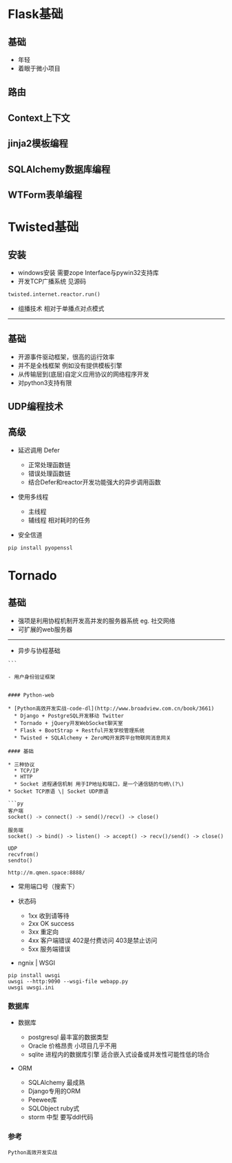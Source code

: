 # Flask基础

## 基础

- 年轻
- 着眼于微小项目

## 路由

## Context上下文

## jinja2模板编程

## SQLAlchemy数据库编程

## WTForm表单编程

# Twisted基础

## 安装

- windows安装 需要zope Interface与pywin32支持库
- 开发TCP广播系统 见源码

```python
twisted.internet.reactor.run()
```

- 组播技术 相对于单播点对点模式

--------------------------------------------------------------------------------

## 基础

- 开源事件驱动框架，很高的运行效率
- 并不是全栈框架 例如没有提供模板引擎
- 从传输层到(底层)自定义应用协议的网络程序开发
- 对python3支持有限

## UDP编程技术

## 高级

- 延迟调用 Defer

  - 正常处理函数链
  - 错误处理函数链
  - 结合Defer和reactor开发功能强大的异步调用函数

- 使用多线程

  - 主线程
  - 辅线程 相对耗时的任务

- 安全信道

```python
pip install pyopenssl
```

# Tornado

## 基础

- 强项是利用协程机制开发高并发的服务器系统 eg. 社交网络
- 可扩展的web服务器

--------------------------------------------------------------------------------

- 异步与协程基础

````
```

- 用户身份验证框架
````

````

#### Python-web

* [Python高效开发实战-code-dl](http://www.broadview.com.cn/book/3661)
  * Django + PostgreSQL开发移动 Twitter
  * Tornado + jQuery开发WebSocket聊天室
  * Flask + BootStrap + Restful开发学校管理系统
  * Twisted + SQLAlchemy + ZeroMQ开发跨平台物联网消息网关

#### 基础

* 三种协议
  * TCP/IP
  * HTTP
  * Socket 进程通信机制 用于IP地址和端口，是一个通信链的句柄\(?\)
* Socket TCP原语 \| Socket UDP原语

```py
客户端
socket() -> connect() -> send()/recv() -> close()

服务端
socket() -> bind() -> listen() -> accept() -> recv()/send() -> close()

UDP
recvfrom()
sendto()

http://m.qmen.space:8888/
````

- 常用端口号（搜索下）
- 状态码

  - 1xx 收到请等待
  - 2xx OK success
  - 3xx 重定向
  - 4xx 客户端错误 402是付费访问 403是禁止访问
  - 5xx 服务端错误

- ngnix | WSGI

```
pip install uwsgi
uwsgi --http:9090 --wsgi-file webapp.py
uwsgi uwsgi.ini
```

### 数据库

- 数据库

  - postgresql 最丰富的数据类型
  - Oracle 价格昂贵 小项目几乎不用
  - sqlite 进程内的数据库引擎 适合嵌入式设备或并发性可能性低的场合

- ORM

  - SQLAlchemy 最成熟
  - Django专用的ORM
  - Peewee库
  - SQLObject ruby式
  - storm 中型 要写ddl代码

### 参考

```
Python高效开发实战
```
